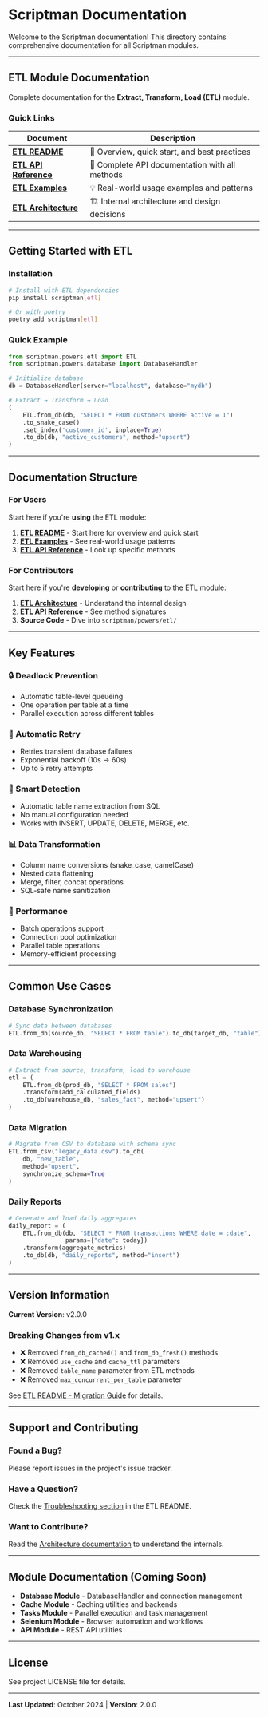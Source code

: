 # Scriptman Documentation

Welcome to the Scriptman documentation! This directory contains comprehensive documentation for all Scriptman modules.

---

## ETL Module Documentation

Complete documentation for the **Extract, Transform, Load (ETL)** module.

### Quick Links

| Document | Description |
|----------|-------------|
| [**ETL README**](./powers/etl/ETL_README.md) | 📘 Overview, quick start, and best practices |
| [**ETL API Reference**](./powers/etl/ETL_API_Reference.md) | 📖 Complete API documentation with all methods |
| [**ETL Examples**](./powers/etl/ETL_Examples.md) | 💡 Real-world usage examples and patterns |
| [**ETL Architecture**](./powers/etl/ETL_Architecture.md) | 🏗️ Internal architecture and design decisions |

---

## Getting Started with ETL

### Installation

```bash
# Install with ETL dependencies
pip install scriptman[etl]

# Or with poetry
poetry add scriptman[etl]
```

### Quick Example

```python
from scriptman.powers.etl import ETL
from scriptman.powers.database import DatabaseHandler

# Initialize database
db = DatabaseHandler(server="localhost", database="mydb")

# Extract → Transform → Load
(
    ETL.from_db(db, "SELECT * FROM customers WHERE active = 1")
    .to_snake_case()
    .set_index('customer_id', inplace=True)
    .to_db(db, "active_customers", method="upsert")
)
```

---

## Documentation Structure

### For Users

Start here if you're **using** the ETL module:

1. **[ETL README](./powers/etl/ETL_README.md)** - Start here for overview and quick start
2. **[ETL Examples](./powers/etl/ETL_Examples.md)** - See real-world usage patterns
3. **[ETL API Reference](./powers/etl/ETL_API_Reference.md)** - Look up specific methods

### For Contributors

Start here if you're **developing** or **contributing** to the ETL module:

1. **[ETL Architecture](./powers/etl/ETL_Architecture.md)** - Understand the internal design
2. **[ETL API Reference](./powers/etl/ETL_API_Reference.md)** - See method signatures
3. **Source Code** - Dive into `scriptman/powers/etl/`

---

## Key Features

### 🔒 Deadlock Prevention
- Automatic table-level queueing
- One operation per table at a time
- Parallel execution across different tables

### 🔄 Automatic Retry
- Retries transient database failures
- Exponential backoff (10s → 60s)
- Up to 5 retry attempts

### 🎯 Smart Detection
- Automatic table name extraction from SQL
- No manual configuration needed
- Works with INSERT, UPDATE, DELETE, MERGE, etc.

### 📊 Data Transformation
- Column name conversions (snake_case, camelCase)
- Nested data flattening
- Merge, filter, concat operations
- SQL-safe name sanitization

### 🚀 Performance
- Batch operations support
- Connection pool optimization
- Parallel table operations
- Memory-efficient processing

---

## Common Use Cases

### Database Synchronization
```python
# Sync data between databases
ETL.from_db(source_db, "SELECT * FROM table").to_db(target_db, "table")
```

### Data Warehousing
```python
# Extract from source, transform, load to warehouse
etl = (
    ETL.from_db(prod_db, "SELECT * FROM sales")
    .transform(add_calculated_fields)
    .to_db(warehouse_db, "sales_fact", method="upsert")
)
```

### Data Migration
```python
# Migrate from CSV to database with schema sync
ETL.from_csv("legacy_data.csv").to_db(
    db, "new_table",
    method="upsert",
    synchronize_schema=True
)
```

### Daily Reports
```python
# Generate and load daily aggregates
daily_report = (
    ETL.from_db(db, "SELECT * FROM transactions WHERE date = :date",
                params={"date": today})
    .transform(aggregate_metrics)
    .to_db(db, "daily_reports", method="insert")
)
```

---

## Version Information

**Current Version**: v2.0.0

### Breaking Changes from v1.x

- ❌ Removed `from_db_cached()` and `from_db_fresh()` methods
- ❌ Removed `use_cache` and `cache_ttl` parameters
- ❌ Removed `table_name` parameter from ETL methods
- ❌ Removed `max_concurrent_per_table` parameter

See [ETL README - Migration Guide](./powers/etl/ETL_README.md#migration-from-v1x) for details.

---

## Support and Contributing

### Found a Bug?
Please report issues in the project's issue tracker.

### Have a Question?
Check the [Troubleshooting section](./powers/etl/ETL_README.md#troubleshooting) in the ETL README.

### Want to Contribute?
Read the [Architecture documentation](./powers/etl/ETL_Architecture.md) to understand the internals.

---

## Module Documentation (Coming Soon)

- **Database Module** - DatabaseHandler and connection management
- **Cache Module** - Caching utilities and backends
- **Tasks Module** - Parallel execution and task management
- **Selenium Module** - Browser automation and workflows
- **API Module** - REST API utilities

---

## License

See project LICENSE file for details.

---

**Last Updated**: October 2024 | **Version**: 2.0.0


